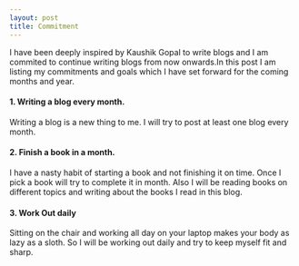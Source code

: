 ```yaml
---
layout: post
title: Commitment
---
```

I have been deeply inspired by Kaushik Gopal to write blogs and I am commited to continue writing blogs from now onwards.In this post I am listing my commitments and goals which I have set forward for the coming months and year.  

#### 1. Writing a blog every month. 
Writing a blog is a new thing to me. I will try to post at least one blog every month. 

#### 2. Finish a book in a month.
I have a nasty habit of starting a book and not finishing it on time. Once I pick a book will try to complete it in month. Also I will be reading books on different topics and writing about the books I read in this blog. 

#### 3. Work Out daily
Sitting on the chair and working all day on your laptop makes your body as lazy as a sloth. So I will be working out daily and try to keep myself fit and sharp.
